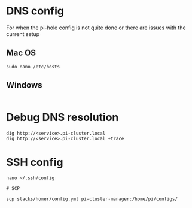 # DNS config

For when the pi-hole config is not quite done or there are issues with the current setup

## Mac OS
```
sudo nano /etc/hosts
```

## Windows
```
```

# Debug DNS resolution

```
dig http://<service>.pi-cluster.local
dig http://<service>.pi-cluster.local +trace
```

# SSH config

```
nano ~/.ssh/config

# SCP

scp stacks/homer/config.yml pi-cluster-manager:/home/pi/configs/
```
